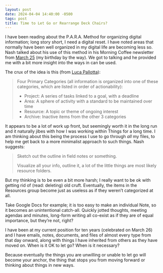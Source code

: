 ```yaml
---
layout: post
date: 2024-04-04 14:40:00 -0500
tags: post
title: Time to Let Go or Rearrange Deck Chairs?
---
```


I have been reading about the P.A.R.A. Method for organizing digital information; long story short, I need a digital reset. I have noted areas that normally have been well organized in my digital life are becoming less so. Nash talked about his use of this method in his Morning Coffee newsletter from [March 25](https://nashp.com/102#the-para-method) (my birthday by the way). We got to talking and he provided me with a bit more insight into the ways in can be used.

The crux of the idea is this (from [Luca Pallotta](https://www.lucapallotta.com/para/)):
> Four Primary Categories (all information is organized into one of these categories, which are listed in order of actionability):
> * Project: A series of tasks linked to a goal, with a deadline
> * Area: A sphere of activity with a standard to be maintained over time
> * Resource: A topic or theme of ongoing interest
> * Archive: Inactive items from the other 3 categories

It appears to be a lot of work up front, but seemingly worth it in the long run and it naturally jibes with how I was working within Things for a long time. I am thinking about this being the process I use to go through *all* my files, to help me get back to a more minimalist approach to such things. Nash suggests:

> Sketch out the outline in field notes or something.
> 
> Visualize all your info, outline it, a lot of the little things are most likely resource folders.

But my thinking is to be even a bit more harsh; I really want to be ok with getting rid of (read: deleting) old cruft. Eventually, the items in the Resources group become just as useless as if they weren’t categorized at all.

Take Google Docs for example; it is too easy to make an individual Note, so it becomes an unintentional catch-all. Quickly jotted thoughts, meeting agendas and minutes, long-form writing all co-exist as if they are of equal importance, but they’re not, right?

I have been at my current position for ten years (celebrated on March 26) and I have emails, notes, documents, and files of almost every type from that day onward, along with things I have inherited from others as they have moved on. When is it OK to let go? When is it necessary?

Because eventually the things you are unwilling or unable to let go will become your anchor, the thing that stops you from moving forward or thinking about things in new ways.
